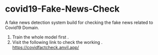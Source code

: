# covid19-Fake-News-Check
A fake news detection system build for checking the fake news related to Covid19 Domain.
1. Train the whole model first . 
2. Visit the following link to check the working . https://covidfactcheck.anvil.app/

